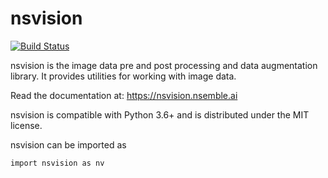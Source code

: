# nsvision
[![Build Status](https://app.travis-ci.com/nsembleai/nsvision.svg?branch=master)](https://app.travis-ci.com/github/nsembleai/nsvision)

nsvision is the image data pre and post processing and data augmentation library. It provides utilities for working with image data.

Read the documentation at: https://nsvision.nsemble.ai

nsvision is compatible with Python 3.6+ and is distributed under the MIT license.

nsvision can be imported as
```python3
import nsvision as nv
```